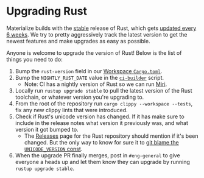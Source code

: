 # Upgrading Rust

Materialize builds with the [stable](https://rust-lang.github.io/rustup/concepts/channels.html)
release of Rust, which gets [updated every 6 weeks](https://releases.rs/). We try to pretty
aggressively track the latest version to get the newest features and make upgrades as easy as
possible.

Anyone is welcome to upgrade the version of Rust! Below is the list of things you need to do:

1. Bump the `rust-version` field in our [Workspace `Cargo.toml`](/Cargo.toml).
2. Bump the `NIGHTLY_RUST_DATE` value in the [`ci-builder`](/bin/ci-builder) script.
    * Note: CI has a nightly version of Rust so we can run [Miri](https://github.com/rust-lang/miri).
3. Locally run `rustup upgrade stable` to pull the latest version of the Rust toolchain, or
   whatever version you're upgrading to.
4. From the root of the repository run `cargo clippy --workspace --tests`, fix any new clippy lints
   that were introduced.
5. Check if Rust's unicode version has changed. If it has make sure to include in the release notes
   what version it previously was, and what version it got bumped to.
    * The [Releases](https://github.com/rust-lang/rust/releases) page for the Rust repository
      should mention if it's been changed. But the only way to know for sure it to
      [git blame the `UNICODE_VERSION` const](https://github.com/rust-lang/rust/blame/master/library/core/src/unicode/unicode_data.rs).
6. When the upgrade PR finally merges, post in `#eng-general` to give everyone a heads up and let
   them know they can upgrade by running `rustup upgrade stable`.
